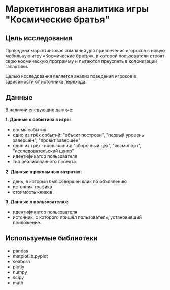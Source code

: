 # Маркетинговая аналитика игры "Космические братья"

## Цель исследования

Проведена маркетинговая компания для привлечения игороков в новую мобильную игру «Космические братья», в которой пользователи строят свою космическую программу и пытаются преуспеть в колонизации галактики.

Целью исследования является анализ поведения игроков в зависимости от источника перехода.

## Данные

В наличии следующие данные:

**1. Данные о событиях в игре:**

- время события
- одно из трёх событий: "объект построен", "первый уровень завершён", "проект завершён"
- один из трёх типов здания: "сборочный цех", "космопорт", "исследовательский центр"
- идентификатор пользователя
- тип реализованного проекта.

**2. Данные о рекламных затратах:**

- день, в который был совершен клик по объявлению
- источник трафика
- стоимость кликов.

**3. Данные о пользователях:**

- идентификатор пользователя
- источник, с которого пришёл пользователь, установивший приложение.

## Используемые библиотеки

- pandas
- matplotlib.pyplot
- seaborn
- plotly
- numpy
- scipy
- math

